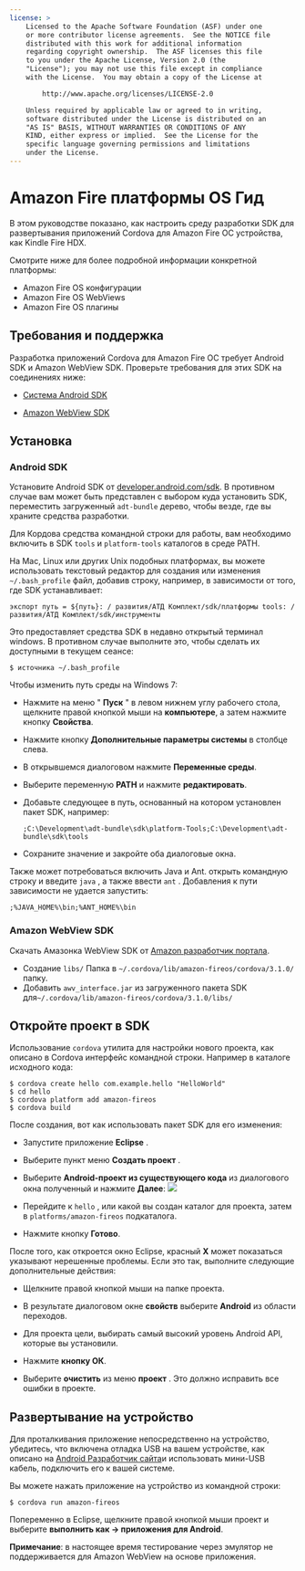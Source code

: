 ```yaml
---
license: >
    Licensed to the Apache Software Foundation (ASF) under one
    or more contributor license agreements.  See the NOTICE file
    distributed with this work for additional information
    regarding copyright ownership.  The ASF licenses this file
    to you under the Apache License, Version 2.0 (the
    "License"); you may not use this file except in compliance
    with the License.  You may obtain a copy of the License at

        http://www.apache.org/licenses/LICENSE-2.0

    Unless required by applicable law or agreed to in writing,
    software distributed under the License is distributed on an
    "AS IS" BASIS, WITHOUT WARRANTIES OR CONDITIONS OF ANY
    KIND, either express or implied.  See the License for the
    specific language governing permissions and limitations
    under the License.
---
```


# Amazon Fire платформы OS Гид

В этом руководстве показано, как настроить среду разработки SDK для развертывания приложений Cordova для Amazon Fire ОС устройства, как Kindle Fire HDX.

Смотрите ниже для более подробной информации конкретной платформы:

*   Amazon Fire OS конфигурации
*   Amazon Fire OS WebViews
*   Amazon Fire OS плагины

## Требования и поддержка

Разработка приложений Cordova для Amazon Fire ОС требует Android SDK и Amazon WebView SDK. Проверьте требования для этих SDK на соединениях ниже:

*   [Система Android SDK][1]

*   [Amazon WebView SDK][2]

 [1]: http://developer.android.com/sdk/
 [2]: https://developer.amazon.com/sdk/fire/IntegratingAWV.html#installawv

## Установка

### Android SDK

Установите Android SDK от [developer.android.com/sdk][1]. В противном случае вам может быть представлен с выбором куда установить SDK, переместить загруженный `adt-bundle` дерево, чтобы везде, где вы храните средства разработки.

Для Кордова средства командной строки для работы, вам необходимо включить в SDK `tools` и `platform-tools` каталогов в среде PATH.

На Mac, Linux или других Unix подобных платформах, вы можете использовать текстовый редактор для создания или изменения `~/.bash_profile` файл, добавив строку, например, в зависимости от того, где SDK устанавливает:

    экспорт путь = ${путь}: / развития/АТД Комплект/sdk/платформы tools: / развития/АТД Комплект/sdk/инструменты
    

Это предоставляет средства SDK в недавно открытый терминал windows. В противном случае выполните это, чтобы сделать их доступными в текущем сеансе:

    $ источника ~/.bash_profile
    

Чтобы изменить путь среды на Windows 7:

*   Нажмите на меню " **Пуск** " в левом нижнем углу рабочего стола, щелкните правой кнопкой мыши на **компьютере**, а затем нажмите кнопку **Свойства**.

*   Нажмите кнопку **Дополнительные параметры системы** в столбце слева.

*   В открывшемся диалоговом нажмите **Переменные среды**.

*   Выберите переменную **PATH** и нажмите **редактировать**.

*   Добавьте следующее в путь, основанный на котором установлен пакет SDK, например:
    
        ;C:\Development\adt-bundle\sdk\platform-Tools;C:\Development\adt-bundle\sdk\tools
        

*   Сохраните значение и закройте оба диалоговые окна.

Также может потребоваться включить Java и Ant. открыть командную строку и введите `java` , а также ввести `ant` . Добавления к пути зависимости не удается запустить:

    ;%JAVA_HOME%\bin;%ANT_HOME%\bin
    

### Amazon WebView SDK

Скачать Амазонка WebView SDK от [Amazon разработчик портала][2].

*   Создание `libs/` Папка в `~/.cordova/lib/amazon-fireos/cordova/3.1.0/` папку.
*   Добавить `awv_interface.jar` из загруженного пакета SDK для`~/.cordova/lib/amazon-fireos/cordova/3.1.0/libs/`

## Откройте проект в SDK

Использование `cordova` утилита для настройки нового проекта, как описано в Cordova интерфейс командной строки. Например в каталоге исходного кода:

    $ cordova create hello com.example.hello "HelloWorld"
    $ cd hello
    $ cordova platform add amazon-fireos
    $ cordova build
    

После создания, вот как использовать пакет SDK для его изменения:

*   Запустите приложение **Eclipse** .

*   Выберите пункт меню **Создать проект** .

*   Выберите **Android-проект из существующего кода** из диалогового окна полученный и нажмите **Далее**: ![][3]

*   Перейдите к `hello` , или какой вы создан каталог для проекта, затем в `platforms/amazon-fireos` подкаталога.

*   Нажмите кнопку **Готово**.

 [3]: img/guide/platforms//eclipse_new_project.png

После того, как откроется окно Eclipse, красный **X** может показаться указывают нерешенные проблемы. Если это так, выполните следующие дополнительные действия:

*   Щелкните правой кнопкой мыши на папке проекта.

*   В результате диалоговом окне **свойств** выберите **Android** из области переходов.

*   Для проекта цели, выбирать самый высокий уровень Android API, которые вы установили.

*   Нажмите **кнопку ОК**.

*   Выберите **очистить** из меню **проект** . Это должно исправить все ошибки в проекте.

## Развертывание на устройство

Для проталкивания приложение непосредственно на устройство, убедитесь, что включена отладка USB на вашем устройстве, как описано на [Android Разработчик сайта][4]и использовать мини-USB кабель, подключить его к вашей системе.

 [4]: http://developer.android.com/tools/device.html

Вы можете нажать приложение на устройство из командной строки:

    $ cordova run amazon-fireos
    

Попеременно в Eclipse, щелкните правой кнопкой мыши проект и выберите **выполнить как → приложения для Android**.

**Примечание**: в настоящее время тестирование через эмулятор не поддерживается для Amazon WebView на основе приложения.